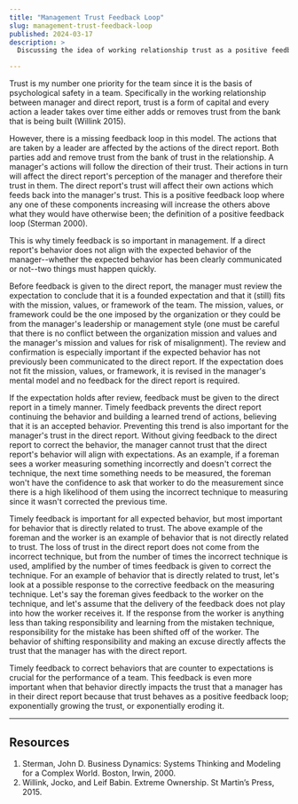 ```yaml
---
title: "Management Trust Feedback Loop"
slug: management-trust-feedback-loop
published: 2024-03-17
description: >
  Discussing the idea of working relationship trust as a positive feedback loop

---
```


Trust is my number one priority for the team since it is the basis of psychological safety in a team.
Specifically in the working relationship between manager and direct report, trust is a form of
capital and every action a leader takes over time either adds or removes trust from the bank that is
being built (Willink 2015).

However, there is a missing feedback loop in this model. The actions that are taken by a leader are
affected by the actions of the direct report. Both parties add and remove trust from the bank of
trust in the relationship. A manager's actions will follow the direction of their trust. Their
actions in turn will affect the direct report's perception of the manager and therefore their trust
in them. The direct report's trust will affect their own actions which feeds back into the manager's
trust. This is a positive feedback loop where any one of these components increasing will increase
the others above what they would have otherwise been; the definition of a positive feedback loop
(Sterman 2000).

This is why timely feedback is so important in management. If a direct report's behavior does not
align with the expected behavior of the manager--whether the expected behavior has been clearly
communicated or not--two things must happen quickly. 

Before feedback is given to the direct report, the manager must review the expectation to conclude
that it is a founded expectation and that it (still) fits with the mission, values, or framework of
the team. The mission, values, or framework could be the one imposed by the organization or
they could be from the manager's leadership or management style (one must be careful that
there is no conflict between the organization mission and values and the manager's mission and
values for risk of misalignment). The review and confirmation is especially important if the
expected behavior has not previously been communicated to the direct report. If the expectation does
not fit the mission, values, or framework, it is revised in the manager's mental model and no
feedback for the direct report is required.

If the expectation holds after review, feedback must be given to the direct report in a timely
manner. Timely feedback prevents the direct report continuing the behavior and building a learned trend of
actions, believing that it is an accepted behavior. Preventing this trend is also important for the
manager's trust in the direct report. Without giving feedback to the direct report to correct the
behavior, the manager cannot trust that the direct report's behavior will align with expectations. As an
example, if a foreman sees a worker measuring something incorrectly and doesn't correct the
technique, the next time something needs to be measured, the foreman won't have the confidence to
ask that worker to do the measurement since there is a high likelihood of them using the incorrect
technique to measuring since it wasn't corrected the previous time.

Timely feedback is important for all expected behavior, but most important for behavior that is
directly related to trust. The above example of the foreman and the worker is an example of behavior
that is not directly related to trust. The loss of trust in the direct report does not come from the
incorrect technique, but from the number of times the incorrect technique is used, amplified by the
number of times feedback is given to correct the technique. For an example of behavior that is
directly related to trust, let's look at a possible response to the corrective feedback on the
measuring technique. Let's say the foreman gives feedback to the worker on the technique, and let's
assume that the delivery of the feedback does not play into how the worker receives it. If the
response from the worker is anything less than taking responsibility and learning from the mistaken
technique, responsibility for the mistake has been shifted off of the worker. The behavior of shifting
responsibility and making an excuse directly affects the trust that the manager has with the direct
report.

Timely feedback to correct behaviors that are counter to expectations is crucial for the performance
of a team. This feedback is even more important when that behavior directly impacts the trust that a
manager has in their direct report because that trust behaves as a positive feedback loop;
exponentially growing the trust, or exponentially eroding it.


---

## Resources

1. Sterman, John D. Business Dynamics: Systems Thinking and Modeling for a Complex World. Boston, Irwin, 2000.
2. Willink, Jocko, and Leif Babin. Extreme Ownership. St Martin’s Press, 2015.

